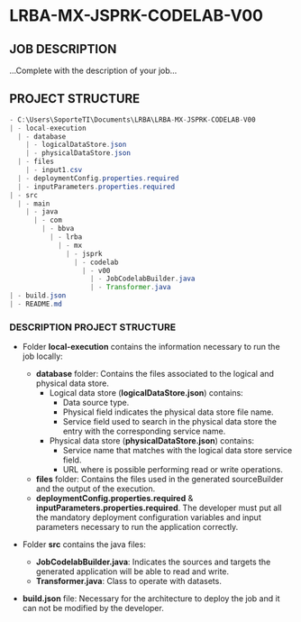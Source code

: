 # LRBA-MX-JSPRK-CODELAB-V00

## JOB DESCRIPTION

...Complete with the description of your job...


## PROJECT STRUCTURE

```java
- C:\Users\SoporteTI\Documents\LRBA\LRBA-MX-JSPRK-CODELAB-V00
| - local-execution
  | - database
    | - logicalDataStore.json
    | - physicalDataStore.json
  | - files
    | - input1.csv
  | - deploymentConfig.properties.required
  | - inputParameters.properties.required
| - src
  | - main
    | - java
      | - com
        | - bbva
          | - lrba
            | - mx
              | - jsprk
                | - codelab
                  | - v00
                    | - JobCodelabBuilder.java
                    | - Transformer.java
| - build.json
| - README.md
```

### DESCRIPTION PROJECT STRUCTURE

- Folder **local-execution** contains the information necessary to run the job locally:
  - **database** folder: Contains the files associated to the logical and physical data store.
    - Logical data store (**logicalDataStore.json**) contains:
      - Data source type.
      - Physical field indicates the physical data store file name.
      - Service field used to search in the physical data store the entry with the corresponding service name.
    - Physical data store (**physicalDataStore.json**) contains:
      - Service name that matches with the logical data store service field.
      - URL where is possible performing read or write operations.
  - **files** folder: Contains the files used in the generated sourceBuilder and the output of the execution.
  - **deploymentConfig.properties.required** & **inputParameters.properties.required**. The developer must put
    all the mandatory deployment configuration variables and input parameters necessary to run the application correctly.

- Folder **src** contains the java files:
  - **JobCodelabBuilder.java**: Indicates the sources and targets the generated application
   will be able to read and write.
  - **Transformer.java**: Class to operate with datasets.

- **build.json** file: Necessary for the architecture to deploy the job and it can not be modified by the developer.